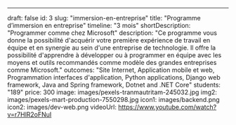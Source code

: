 ---

draft: false
id: 3
slug: "immersion-en-entreprise"
title: "Programme d’immersion en entreprise"
timeline: "3 mois"
shortDescription: "Programmer comme chez Microsoft"
description: "Ce programme vous donne la possibilité d'acquérir votre première expérience de travail en équipe et en synergie au sein d'une entreprise de technologie. Il offre la possibilité d'apprendre à développer ou à programmer en équipe avec les moyens et outils recommandés comme modèle des grandes entreprises comme Microsoft."
outcomes: "Site Internet, Application mobile et web, Programmation interfaces d'application, Python applications, Django web framework, Java and Spring framework, Dotnet and .NET Core"
students: "189"
price: 300
image: images/pexels-tranmautritam-245032.jpg
img2: images/pexels-mart-production-7550298.jpg
icon1: images/backend.png
icon2: images/dev-web.png
videoUrl: https://www.youtube.com/watch?v=r7HlR2oFNuI
